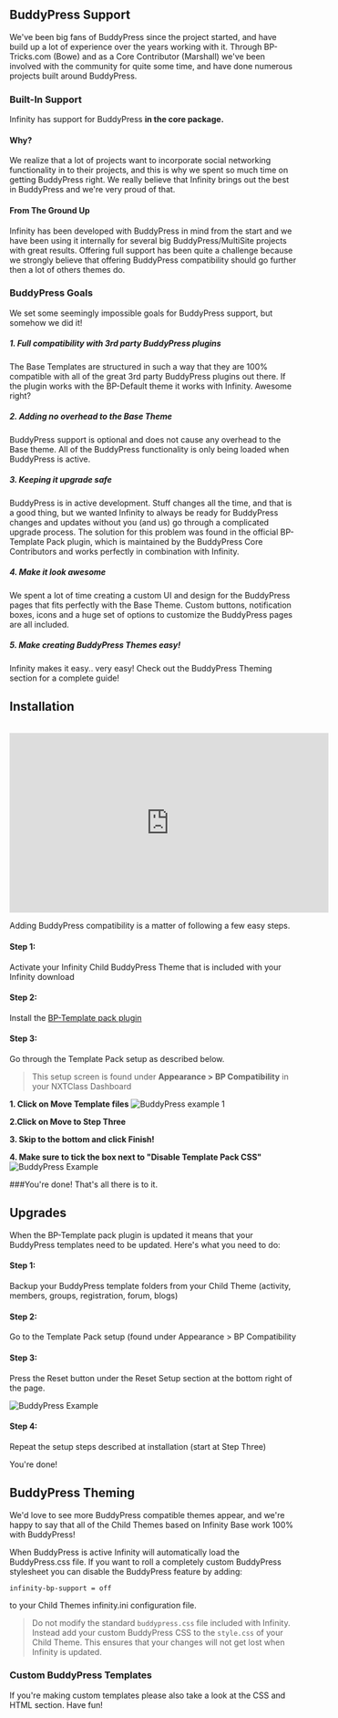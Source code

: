 ## BuddyPress Support

We've been big fans of BuddyPress since the project started, and have build up a lot
of experience over the years working with it. Through BP-Tricks.com (Bowe) and as a
Core Contributor (Marshall) we've been involved with the community for quite some time,
and have done numerous projects built around BuddyPress.

### Built-In Support

Infinity has support for BuddyPress **in the core package.**

#### Why?

We realize that a lot of projects want to incorporate social networking functionality
in to their projects, and this is why we spent so much time on getting BuddyPress right.
We really believe that Infinity brings out the best in BuddyPress and we're very proud
of that.

#### From The Ground Up

Infinity has been developed with BuddyPress in mind from the start and we have been using
it internally for several big BuddyPress/MultiSite projects with great results.
Offering full support has been quite a challenge because we strongly believe that offering
BuddyPress compatibility should go further then a lot of others themes do.

### BuddyPress Goals

We set some seemingly impossible goals for BuddyPress support, but somehow we did it!

##### 1. Full compatibility with 3rd party BuddyPress plugins

The Base Templates are structured in such a way that they are 100% compatible with all
of the great 3rd party BuddyPress plugins out there. If the plugin works with the BP-Default
theme it works with Infinity. Awesome right?

##### 2. Adding no overhead to the Base Theme

BuddyPress support is optional and does not cause any overhead to the Base theme.
All of the BuddyPress functionality is only being loaded when BuddyPress is active.

##### 3. Keeping it upgrade safe

BuddyPress is in active development. Stuff changes all the time, and that is a good thing,
but we wanted Infinity to always be ready for BuddyPress changes and updates without you
(and us) go through a complicated upgrade process. The solution for this problem was
found in the official BP-Template Pack plugin, which is maintained by the BuddyPress
Core Contributors and works perfectly in combination with Infinity.

##### 4. Make it look awesome
  
We spent a lot of time creating a custom UI and design for the BuddyPress pages that
fits perfectly with the Base Theme. Custom buttons, notification boxes, icons and a
huge set of options to customize the BuddyPress pages are all included.

##### 5. Make creating BuddyPress Themes easy!

Infinity makes it easy.. very easy! Check out the BuddyPress Theming section
for a complete guide!

## Installation
<br>
<iframe width="560" height="315" src="http://www.youtube.com/embed/bOyT3OXZt-M?rel=0&amp;hd=1" frameborder="0" allowfullscreen></iframe>
<br>


Adding BuddyPress compatibility is a matter of following a few easy steps. 

#### Step 1:

Activate your Infinity Child BuddyPress Theme that is included with
your Infinity download

#### Step 2:

Install the <a target="_blank" href="http://nxtclass.org/extend/plugins/bp-template-pack/">BP-Template pack plugin</a>

#### Step 3:

Go through the Template Pack setup as described below.

> This setup screen is found under **Appearance > BP Compatibility** in your NXTClass Dashboard

**1. Click on Move Template files**   ![BuddyPress example 1](infinity://admin:image/docs/bp-setup-1.png)

**2.Click on Move to Step Three**

**3. Skip to the bottom and click Finish!**

**4. Make sure to tick the box next to "Disable Template Pack CSS"**
   ![BuddyPress Example](infinity://admin:image/docs/bp-setup-2.png)

###You're done! That's all there is to it.

## Upgrades

When the BP-Template pack plugin is updated it means that your BuddyPress templates
need to be updated. Here's what you need to do:

#### Step 1:

Backup your BuddyPress template folders from your Child Theme (activity, members,
groups, registration, forum, blogs)  

#### Step 2:

Go to the Template Pack setup (found under Appearance > BP Compatibility

#### Step 3:

Press the Reset button under the Reset Setup section at the bottom right of the page.
  
![BuddyPress Example](infinity://admin:image/docs/bp-setup-3.jpg)  

#### Step 4:

Repeat the setup steps described at installation (start at Step Three)  

You're done!

## BuddyPress Theming

We'd love to see more BuddyPress compatible themes appear, and we're happy to say
that all of the Child Themes based on Infinity Base work 100% with BuddyPress!

When BuddyPress is active Infinity will automatically load the BuddyPress.css file. If you want to roll a completely custom BuddyPress stylesheet you can disable the BuddyPress feature by adding:

	infinity-bp-support = off

to your Child Themes infinity.ini configuration file.

> Do not modify the standard `buddypress.css` file included with Infinity. Instead add
your custom BuddyPress CSS to the `style.css` of your Child Theme. This ensures that your
changes will not get lost when Infinity is updated.

### Custom BuddyPress Templates

If you're making custom templates please also take a look at the CSS and HTML section. Have fun!